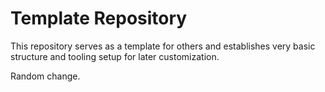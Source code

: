 # Template Repository

This repository serves as a template for others and establishes very basic structure and tooling setup for later customization.

Random change.
